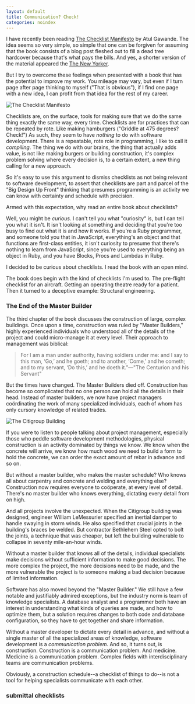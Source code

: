 ```yaml
---
layout: default
title: Communication? Check!
categories: noindex
---
```


I have recently been reading [The Checklist Manifesto](http://www.amazon.com/gp/product/0312430000/ref=as_li_ss_tl?ie=UTF8&camp=1789&creative=390957&creativeASIN=0312430000&linkCode=as2&tag=raganwald001-20) by Atul Gawande. The idea seems so very simple, so simple that one can be forgiven for assuming that the book consists of a blog post fleshed out to fill a dead tree hardcover because that's what pays the bills. And yes, a shorter version of the material appeared the [The New Yorker](http://www.newyorker.com/reporting/2007/12/10/071210fa_fact_gawande).

But I try to overcome these feelings when presented with a book that has the potential to improve my work. You mileage may vary, but even if I turn page after page thinking to myself ("That is obvious"), if I find one page with a new idea, I can profit from that idea for the rest of my career.

![The Checklist Manifesto](http://braythwayt.com/assets/images/TheChecklist-bookshot-432x550.jpg)

Checklists are, on the surface, tools for making sure that we do the same thing exactly the same way, every time. Checklists are for practices that can be repeated by rote. Like making hamburgers ("Griddle at 475 degrees? Check!") As such, they seem to have *nothing* to do with software development. There is a repeatable, rote role in programming, I like to call it *compiling*. The thing we do with our brains, the thing that actually adds value, is not like making burgers or building construction, it's complex problem solving where every decision is, to a certain extent, a new thing calling for a new approach.

So it's easy to use this argument to dismiss checklists as not being relevant to software development, to assert that checklists are part and parcel of the "Big Design Up Front" thinking that presumes programming is an activity we can know with certainty and schedule with precision.

Armed with this expectation, why read an entire book about checklists?

Well, you might be *curious*. I can't tell you what "curiosity" is, but I can tell you what it isn't. It isn't looking at something and deciding that you're too busy to find out what it is and how it works. If you're a Ruby programmer, and someone told you that in JavaScript, everything's an object and that functions are first-class entities, it isn't curiosity to presume that there's nothing to learn from JavaScript, since you're used to everything being an object in Ruby, and you have Blocks, Procs and Lambdas in Ruby.

I decided to be curious about checklists. I read the book with an open mind.

The book does begin with the kind of checklists I'm used to. The pre-flight checklist for an aircraft. Getting an operating theatre ready for a patient. Then it turned to a deceptive example: Structural engineering.

### The End of the Master Builder

The third chapter of the book discusses the construction of large, complex buildings. Once upon a time, construction was ruled by "Master Builders," highly experienced individuals who understood all of the details of the project and could micro-manage it at every level. Their approach to management was biblical:

> For I am a man under authority, having soldiers under me: and I say to this man, ‘Go,’ and he goeth; and to another, ‘Come,’ and he cometh; and to my servant, ‘Do this,’ and he doeth it.”—"The Centurion and his Servant"

But the times have changed. The Master Builders died off. Construction has become so complicated that no one person can hold all the details in their head. Instead of master builders, we now have project managers coördinating the work of many specialized individuals, each of whom has only cursory knowledge of related trades.

![The Citigroup Building](http://braythwayt.com/assets/images/Architectural-Design-of-Citicorp-Building_5.jpg)

If you were to listen to people talking about project management, especially those who peddle software development methodologies, physical construction is an activity dominated by things we know. We know when the concrete will arrive, we know how much wood we need to build a form to hold the concrete, we can order the exact amount of rebar in advance and so on.

But without a master builder, who makes the master schedule? Who knows all about carpentry and concrete and welding and everything else? Construction now requires everyone to coöperate, at every level of detail. There's no master builder who knows everything, dictating every detail from on high.

And all projects involve the unexpected. When the Citigroup building was designed, engineer William LeMessurier specified an inertial damper to handle swaying in storm winds. He also specified that crucial joints in the building's braces be welded. But contractor Bethlehem Steel opted to bolt the joints, a technique that was cheaper, but left the building vulnerable to collapse in seventy mile-an-hour winds.

Without a master builder that knows all of the details, individual specialists make decisions without sufficient information to make good decisions. The more complex the project, the more decisions need to be made, and the more vulnerable the project is to someone making a bad decision because of limited information.

Software has also moved beyond the "Master Builder." We still have a few notable and justifiably admired exceptions, but the industry norm is team of knowledge specialists. A database analyst and a programmer both have an interest in understanding what kinds of queries are made, and how to optimize them, but a solution requires changes to both code and database configuration, so they have to get together and share information.

Without a master developer to dictate every detail in advance, and without a single master of all the specialized areas of knowledge, software development is a *communication problem*. And so, it turns out, is construction. Construction is a communication problem. And medicine. Medicine is a communication problem. Complex fields with interdisciplinary teams are communication problems.

Obviously, a construction schedule--a checklist of things to do--is not a tool for helping specialists communicate with each other.

### submittal checklists

